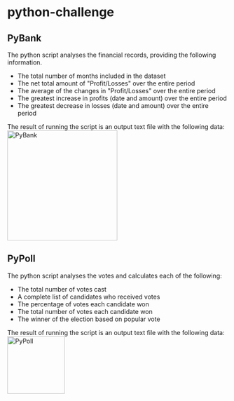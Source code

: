 # python-challenge

## PyBank

The python script analyses the financial records, providing the following information.

- The total number of months included in the dataset
- The net total amount of "Profit/Losses" over the entire period
- The average of the changes in "Profit/Losses" over the entire period
- The greatest increase in profits (date and amount) over the entire period
- The greatest decrease in losses (date and amount) over the entire period

The result of running the script is an output text file with the following data:
<img width="251" alt="PyBank" src="https://user-images.githubusercontent.com/85002751/213670850-ec1ec696-0ade-435e-b272-c5faf0e1811e.png">


## PyPoll

The python script analyses the votes and calculates each of the following:

- The total number of votes cast
- A complete list of candidates who received votes
- The percentage of votes each candidate won
- The total number of votes each candidate won
- The winner of the election based on popular vote

The result of running the script is an output text file with the following data:
<img width="131" alt="PyPoll" src="https://user-images.githubusercontent.com/85002751/213671068-d52d662b-dd08-4155-a67f-d099918a612d.png">

